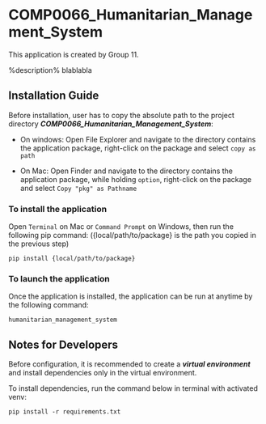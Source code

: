 # COMP0066_Humanitarian_Management_System

This application is created by Group 11.

%description% blablabla

## Installation Guide

Before installation, user has to copy the absolute path to the project directory 
***COMP0066_Humanitarian_Management_System***:

- On windows:
Open File Explorer and navigate to the directory contains the application package, 
right-click on the package and select ```copy as path```

- On Mac:
Open Finder and navigate to the directory contains the application package, 
while holding ```option```, right-click on the package and select ```Copy "pkg" as Pathname```


### To install the application

Open ```Terminal``` on Mac or ```Command Prompt``` on Windows, then run the following pip command:
({local/path/to/package} is the path you copied in the previous step)
```shell
pip install {local/path/to/package}
```

### To launch the application

Once the application is installed, the application can be run at anytime by the following command:
```shell
humanitarian_management_system
```

## Notes for Developers

Before configuration, it is recommended to create a ***virtual environment*** and 
install dependencies only in the virtual environment.

To install dependencies, run the command below in terminal with activated venv:
```shell
pip install -r requirements.txt
```
